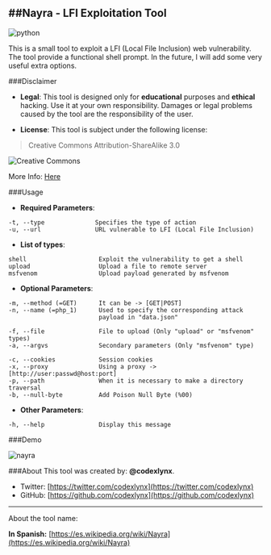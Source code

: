 ##Nayra - LFI Exploitation Tool
--------

![python](https://img.shields.io/badge/python-2.7-green.svg?style=flat)

This is a small tool to exploit a LFI (Local File Inclusion) web vulnerability.
The tool provide a functional shell prompt. In the future, I will add some very useful extra options.

###Disclaimer

* __Legal__:
This tool is designed only for __educational__ purposes and __ethical__ hacking. Use it at your own responsibility. Damages or legal problems caused by the tool are the responsibility of the user.

* __License__:
This tool is subject under the following license:

 >Creative Commons Attribution-ShareAlike 3.0

 ![](https://licensebuttons.net/l/by-sa/3.0/88x31.png "Creative Commons")

 More Info: [Here](https://creativecommons.org/licenses/by-sa/3.0/ "Legal Description")


###Usage
* __Required Parameters__:

```
-t, --type              Specifies the type of action
-u, --url               URL vulnerable to LFI (Local File Inclusion)
```

* __List of types__:

```
shell                    Exploit the vulnerability to get a shell
upload                   Upload a file to remote server
msfvenom                 Upload payload generated by msfvenom
```

* __Optional Parameters__:
 
```
-m, --method (=GET)      It can be -> [GET|POST]
-n, --name (=php_1)      Used to specify the corresponding attack
                         payload in "data.json"

-f, --file               File to upload (Only "upload" or "msfvenom" types)
-a, --argvs              Secondary parameters (Only "msfvenom" type)

-c, --cookies            Session cookies
-x, --proxy              Using a proxy -> [http://user:passwd@host:port]
-p, --path               When it is necessary to make a directory traversal
-b, --null-byte          Add Poison Null Byte (%00)
```

* __Other Parameters__:

```
-h, --help               Display this message
```

###Demo

![nayra](https://cloud.githubusercontent.com/assets/12601189/8551306/a78ded2c-24cd-11e5-8493-a71824533352.gif)

###About
This tool was created by: __@codexlynx__.

* Twitter: [https://twitter.com/codexlynx](https://twitter.com/codexlynx)
* GitHub: [https://github.com/codexlynx](https://github.com/codexlynx)

----------------
About the tool name:

__In Spanish:__ [https://es.wikipedia.org/wiki/Nayra](https://es.wikipedia.org/wiki/Nayra)
